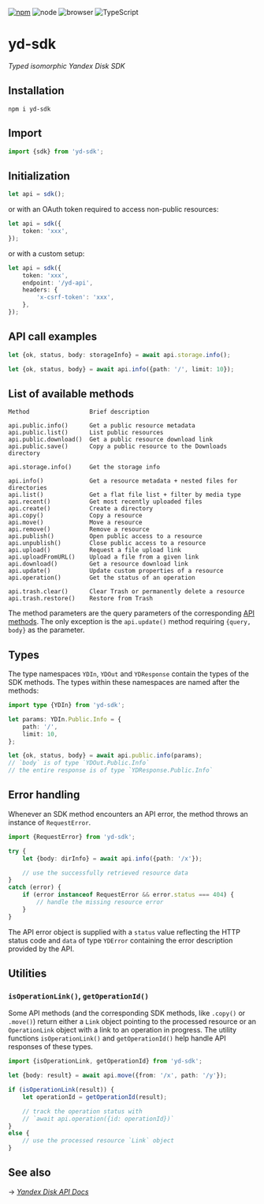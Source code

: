 [![npm](https://img.shields.io/npm/v/yd-sdk?labelColor=royalblue&color=royalblue&style=flat-square)](https://www.npmjs.com/package/yd-sdk) ![node](https://img.shields.io/badge/node-✓-345?labelColor=345&color=345&style=flat-square) ![browser](https://img.shields.io/badge/browser-✓-345?labelColor=345&color=345&style=flat-square) ![TypeScript](https://img.shields.io/badge/TypeScript-✓-345?labelColor=345&color=345&style=flat-square)

# yd-sdk

*Typed isomorphic Yandex Disk SDK*

## Installation

```
npm i yd-sdk
```

## Import

```ts
import {sdk} from 'yd-sdk';
```

## Initialization

```ts
let api = sdk();
```

or with an OAuth token required to access non-public resources:

```ts
let api = sdk({
    token: 'xxx',
});
```

or with a custom setup:

```ts
let api = sdk({
    token: 'xxx',
    endpoint: '/yd-api',
    headers: {
        'x-csrf-token': 'xxx',
    },
});
```

## API call examples

```ts
let {ok, status, body: storageInfo} = await api.storage.info();
```

```ts
let {ok, status, body} = await api.info({path: '/', limit: 10});
```

## List of available methods

```
Method                 Brief description

api.public.info()      Get a public resource metadata
api.public.list()      List public resources
api.public.download()  Get a public resource download link
api.public.save()      Copy a public resource to the Downloads directory

api.storage.info()     Get the storage info

api.info()             Get a resource metadata + nested files for directories
api.list()             Get a flat file list + filter by media type
api.recent()           Get most recently uploaded files
api.create()           Create a directory
api.copy()             Copy a resource
api.move()             Move a resource
api.remove()           Remove a resource
api.publish()          Open public access to a resource
api.unpublish()        Close public access to a resource
api.upload()           Request a file upload link
api.uploadFromURL()    Upload a file from a given link
api.download()         Get a resource download link
api.update()           Update custom properties of a resource
api.operation()        Get the status of an operation

api.trash.clear()      Clear Trash or permanently delete a resource
api.trash.restore()    Restore from Trash
```

The method parameters are the query parameters of the corresponding [API methods](https://yandex.com/dev/disk-api/doc/en/). The only exception is the `api.update()` method requiring `{query, body}` as the parameter.

## Types

The type namespaces `YDIn`, `YDOut` and `YDResponse` contain the types of the SDK methods. The types within these namespaces are named after the methods:

```ts
import type {YDIn} from 'yd-sdk';

let params: YDIn.Public.Info = {
    path: '/',
    limit: 10,
};

let {ok, status, body} = await api.public.info(params);
// `body` is of type `YDOut.Public.Info`
// the entire response is of type `YDResponse.Public.Info`
```

## Error handling

Whenever an SDK method encounters an API error, the method throws an instance of `RequestError`.

```ts
import {RequestError} from 'yd-sdk';

try {
    let {body: dirInfo} = await api.info({path: '/x'});

    // use the successfully retrieved resource data
}
catch (error) {
    if (error instanceof RequestError && error.status === 404) {
        // handle the missing resource error
    }
}
```

The API error object is supplied with a `status` value reflecting the HTTP status code and `data` of type `YDError` containing the error description provided by the API.

## Utilities

### `isOperationLink()`, `getOperationId()`

Some API methods (and the corresponding SDK methods, like `.copy()` or `.move()`) return either a `Link` object pointing to the processed resource or an `OperationLink` object with a link to an operation in progress. The utility functions `isOperationLink()` and `getOperationId()` help handle API responses of these types.

```ts
import {isOperationLink, getOperationId} from 'yd-sdk';

let {body: result} = await api.move({from: '/x', path: '/y'});

if (isOperationLink(result)) {
    let operationId = getOperationId(result);

    // track the operation status with
    // `await api.operation({id: operationId})`
}
else {
    // use the processed resource `Link` object
}
```

## See also

&rarr; [*Yandex Disk API Docs*](https://yandex.com/dev/disk-api/doc/en/)
